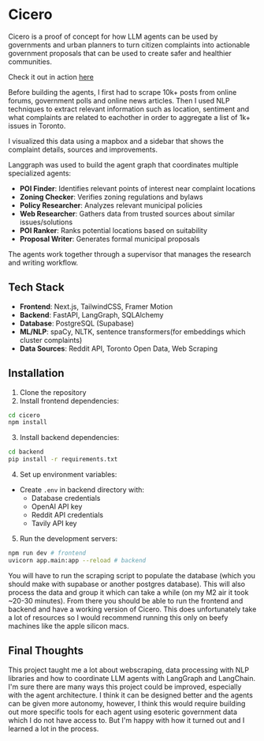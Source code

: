 # Cicero

Cicero is a proof of concept for how LLM agents can be used by governments and urban planners to turn citizen complaints into actionable government proposals that can be used to create safer and healthier communities. 

Check it out in action [here](https://www.youtube.com/watch?v=NLCgRhxzia4)

Before building the agents, I first had to scrape 10k+ posts from online forums, government polls and online news articles. Then I used NLP techniques to extract relevant information such as location, sentiment and what complaints are related to eachother in order to aggregate a list of 1k+ issues in Toronto.

I visualized this data using a mapbox and a sidebar that shows the complaint details, sources and improvements.

Langgraph was used to build the agent graph that coordinates multiple specialized agents:

- **POI Finder**: Identifies relevant points of interest near complaint locations
- **Zoning Checker**: Verifies zoning regulations and bylaws
- **Policy Researcher**: Analyzes relevant municipal policies
- **Web Researcher**: Gathers data from trusted sources about similar issues/solutions
- **POI Ranker**: Ranks potential locations based on suitability
- **Proposal Writer**: Generates formal municipal proposals

The agents work together through a supervisor that manages the research and writing workflow.

## Tech Stack

- **Frontend**: Next.js, TailwindCSS, Framer Motion
- **Backend**: FastAPI, LangGraph, SQLAlchemy
- **Database**: PostgreSQL (Supabase)
- **ML/NLP**: spaCy, NLTK, sentence transformers(for embeddings which cluster complaints)
- **Data Sources**: Reddit API, Toronto Open Data, Web Scraping


## Installation

1. Clone the repository
2. Install frontend dependencies:

```bash
cd cicero
npm install
```

3. Install backend dependencies:

```bash
cd backend
pip install -r requirements.txt
```

4. Set up environment variables:
- Create `.env` in backend directory with:
  - Database credentials
  - OpenAI API key
  - Reddit API credentials
  - Tavily API key

5. Run the development servers:

```bash
npm run dev # frontend
uvicorn app.main:app --reload # backend
```

You will have to run the scraping script to populate the database (which you should make with supabase or another postgres database). This will also process the data and group it which can take a while (on my M2 air it took ~20-30 minutes). From there you should be able to run the frontend and backend and have a working version of Cicero. This does unfortunately take a lot of resources so I would recommend running this only on beefy machines like the apple silicon macs.

## Final Thoughts

This project taught me a lot about webscraping, data processing with NLP libraries and how to coordinate LLM agents with LangGraph and LangChain. I'm sure there are many ways this project could be improved, especially with the agent architecture. I think it can be designed better and the agents can be given more autonomy, however, I think this would require building out more specific tools for each agent using esoteric government data which I do not have access to. But I'm happy with how it turned out and I learned a lot in the process.
